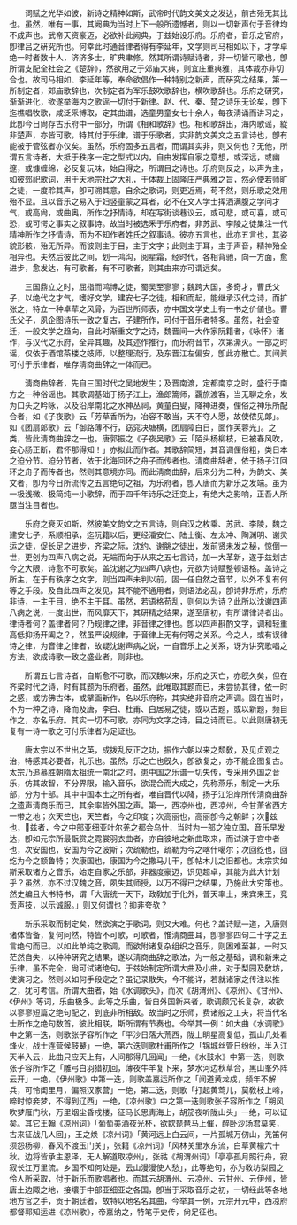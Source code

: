 <!-- { "loadSidebar": true } -->
　　词赋之光华如彼，新诗之精神如斯，武帝时代韵文美文之发达，前古殆无其比也。虽然，唯有一事，其阙典为当时上下一般所遗憾者，则以一切新声付于音律均不成声也。武帝天资豪迈，必欲补此阙典，于兹始设乐府。乐府者，音乐之官府，卽律吕之硏究所也。何幸此时通音律者得有李延年，文学则司马相如以下，才学卓绝一时者数十人，济济多士，旷典聿修。然其所谓诗赋诗者，非一切皆可歌也，卽所谓支配全社会之《楚辞》，然欲用之于郊庙大典，则宜庄重典雅，其体裁亦非切合也。故司马相如、李延年等，奉命欲倡作一种特别之新声，而硏究之结果，第一所制定者，郊庙歌辞也，次制定者为军乐鼓吹歌辞也，横吹歌辞也。乐府之硏究，渐渐进化，欲遂举海内之歌谣一切付于新律。赵、代、秦、楚之诗乐无论矣，卽下迄樵唱牧歌，咸泛釆博取，定其曲谱，选童男童女七十余人，每夜淸诵而讲习之，此卽今日尙存古乐府中一部分，所谓《相和歌辞》也。相和歌辞出，海内歌谣，緃非楚声，亦皆可歌，特其付于乐律，谱于乐歌者，实非韵文美文之五言诗也，卽有能被于管弦者亦仅矣。虽然，乐府固多五言者，而谓其实非，则又何也？无他，所谓五言诗者，大抵于秩序一定之型式以内，自由发挥自家之意想，或深远，或幽邃，或慷缠绵，必反复玩味，始自得之，所谓目之诗也。乐府则反之，以声为主，如彼郊祀歌词，用于天地宗社之大礼，于体裁上固隆庄严典雅之旨，然必使若师旷之徒，一度聆其声，卽可溯其意，自余之歌词，则更近焉，苟不然，则乐歌之效用殆不显。且以音乐之易入于妇竖童蒙之耳者，必不在文人学士挥洒满腹之学问才气，或高尙，或曲奥，所作之抒情诗，却在写街谈巷议云，或可悲，或可喜，或可恐，或可愕之事实之叙事诗。故当时被选釆于乐府者，非苏武、李陵之徒集注一代精神所作之抒情诗，而为不知作者姓氏之叙事诗。彼亦五言也，此亦五言也，其姿貌形骸，殆无所异。而彼则主于目，主于文字；此则主于耳，主于声音，精神殆全相异也。夫然后彼此之间，划一鸿沟，阅星霜，经时代，各相背驰，向一方面，愈进步，愈发达，有可歌者，有不可歌者，则其由来亦可谓远矣。 

　　三国鼎立之时，屈指而鸿博之徒，蜀吴至寥寥；魏跨大国，多奇才，曹氏父子，以绝代之才气，嗜好文学，建安七子之徒，相和而起，能继承汉代之诗，而扩张之，特立一种卓荦之风骨，为百世所师表，亦中国文学史上有一书之价値也。曹氏父子，夙企图诗乐一致之复古，子建所作，可付于音乐者特多。虽然，社会变迁，一般文学之趋向，自此时渐重文字之诗，魏晋间一大作家阮籍者，《咏怀》诸作，与汉代之乐府，全异其趣，及其述作推行，而乐府音节，次第澌灭。一部之时谣，仅依于酒馆茶楼之妓师，以整理流行。及东晋江左偏安，卽此亦散亡。其间眞可付于乐律者，唯存淸商曲辞之一体而已。 

　　淸商曲辞者，先自三国时代之吴地发生；及晋南渡，定都南京之时，盛行于南方之一种俗谣也。其歌调基础于扬子江上，渔郎篙师，覊旅渡客，当无聊之余，发为口头之吟咏，以及沿岸南北之水神丛祠，黄童白叟，降神进奏，俚俗之神乐所配合者，如《子夜歌》云「芳草香所为，冶容不敢当，天不夺人愿，故使侬见郞」。如《团扇郞歌》云「御路薄不行，窈窕决塘横，团扇障白日，面作芙蓉光」。之类，皆此淸商曲辞之一也。唐郭振之《子夜吴歌》云「陌头杨柳枝，已被春风吹，妾心肠正断，君怀那得知！」亦拟此而作者。其歌辞简短，其音调俚俗粗，类日本之迫分节。迫分节者，依于北海回环之舟子而传者也。淸商曲辞者，依于扬子江回环之舟子而传者也，然则其意境亦同。而此淸商曲辞，后来分为二种，为韵文、美文者，卽为今日所流传之五言绝句之祖，为乐府者，卽入唐而为新乐之发端。虽为一极浅微、极简纯一小歌辞，而于四千年诗乐之迁变上，有绝大之影响，正吾人所亟当注目者也。 

　　乐府之衰灭如斯，然彼美文韵文之五言诗，则自汉之枚乘、苏武、李陵，魏之建安七子，系顺相承，迄阮籍以后，更经潘安仁、陆士衡、左太冲、陶渊明、谢灵运之徒，促长足之进步，齐梁之际，沈约、谢朓之徒出，发前贤未发之秘，惊倒一世，更创为四声八病之说，无端而向于从来之五七言诗，加一大革新，遂于兹划古今之大限，诗愈不可歌矣。盖沈谢之为四声八病也，元欲为诗赋整顿语格。盖诗之所主，在于有秩序之文字，则当四声未判以前，固一任自然之音节，以外不复有何等之手段。及自此四声之发见，其不能不通用者，则语法必乱，卽诗非乐府，乐府非诗，一主于目，绝不主于耳。虽然，若语格苟乱，则何以为诗？此所以沈谢四声八病之说，一度出世，而风靡天下，其硏精之结果，遂至唐初，有所谓律诗者出。律诗者何？盖律者何？乃规律之律，非音律之律也。卽以四声斟酌文字，调和轻重高低抑扬开阖之？，然虽严设规律，于音律上无有何等之关系。今之人，或有误律诗之律，为音律之律者，故疑沈谢声病之说，一自音乐上之关系，讶为讲究歌唱之方法，欲成诗歌一致之盛业者，则非也。 

　　所谓五七言诗者，自斯愈不可歌，而汉魏以来，乐府之灭亡，亦旣久矣，但在齐梁时代之诗，时有其题为乐府者。虽然，此唯取其题而已，未尝协其律，依一时之感，或彷佛古体，或擘画新作，名以乐府称，其实绝非音府之声调。固在当时，不为一种之诗，降而及唐，李白、杜甫、白居易之徒，或以古题，或以新题，频自作之，亦名乐府。其实一切不可歌，亦同为文字之诗，目之诗而已。以此则唐初无复有一诗一歌之可付乐律者为足证也。 

　　唐太宗以不世出之英，成拨乱反正之功，振作六朝以来之颓敎，及见贞观之治，特感其必要者，礼乐也。虽然，乐之亡也旣久，卽欲复之，亦不能企图复古。太宗乃追慕胜朝隋太祖统一南北之时，患中国之乐谱一切失传，专采用外国之音乐，仿其故智，不分界限，输入音乐，欲混合而大成之，先称燕乐，制定一大乐部，分为十部。其中中国本土之所有者，唯自晋代以降，扬子江沿岸所传淸商曲辞之遗声淸商乐而已，其余率皆外国之声。第一，西凉州也，西凉州，今甘萧省西方一带之地；次天竺也，天竺者，今之印度；次高丽也，高丽卽今之朝鲜；次兹也，兹者，今之中部亚细亚叶尔羌之都会乌什，当时为一部之独立国，音乐早发达，卽如元宗所最翫赏之霓裳羽衣曲者，亦自彼地之新曲取来，而试演于宫中者也，次安国也，安国为今之波斯；次疏勒也，疏勒为今之喀什噶尔；次回纥也，回纥为今之额鲁特；次康国也，康国为今之撒马儿干，卽帖木儿之旧都也。太宗实如斯采取诸方之音乐，始定自家之乐部，非器度豪迈，识见超卓，其能为此大计划乎？虽然，亦不过汉魏之音，夙失其师授，以万不得已之结果，乃施此大穷策也。然史编且大书特书，谓「大唐统一天下，政敎加于化外，普天率土，来宾来王，竞贡声技，以示诚服。」则又何谓也？抑非夸欤？ 

　　新乐采取而制定矣，然欲演之于歌词，则又大难。何也？盖诗赋一道，入唐则诸体皆备，复何问然，特皆不可歌，可歌者，惟淸商曲耳，卽寥寥四句二十字之五言绝句而已。以如此单纯之歌调，而欲附诸复杂组织之音乐，则困难至甚，一时又茫然自失，以种种硏究之结果，遂以淸商曲辞之歌法，为一般之基础，调和新来之乐律，虽不完全，尙可试诸绝句，于兹始制定所谓大曲及小曲，对于梨园及敎坊，使演习之。然则以如何手段定之？虽记录散失，今不能详，若就诸家之传注以推之，犹可考信。所谓大曲者，始《水调歌头》，而次《胡渭州》、《凉州》、《甘州》、《伊州》等词，乐曲极多。此等之乐曲，皆自外国新来者，歌调颇冗长复杂，故欲以寥寥短篇之绝句配之，到底非所相敌。故当时之乐师，费诸般之工夫，将当代名士所作之绝句数首，彼此相联，斯所谓有节奏也。今举其一例：如大曲《水调歌》中之第一迭，则歌张子容所作之「平沙日落大荒西，陇上眀星高复低，孤山几处看烽火，战士连营候鼓鼙」一绝，第六迭则歌杜甫所作之「锦城丝管日纷纷，半入江天半入云，此曲只应天上有，人间那得几回闻」一绝，《水鼓水》中第一迭，则歌张子容所作之「雕弓白羽猎初回，薄夜牛羊复下来，梦水河边秋草合，黑山峯外阵云开」一绝，《伊州歌》中第一迭，则歌盖嘉运所作之「闻道黄龙戍，频年不解兵，可怜闺里月，偏照汉家营」一绝，第二迭，则歌「打起黄莺儿，莫敎枝上啼，啼时惊妾梦，不得到辽西」一绝，《凉州歌》中之第一迭则歌张子容所作之「朔风吹梦雁门秋，万里烟尘昏戍楼，征马长思靑海上，胡笳夜听陇山头」一绝，可以证矣。其它王翰《凉州词》「葡萄美酒夜光杯，欲飮琵琶马上催，醉卧沙场君莫笑，古来征战几人回」，王之焕《凉州词》「黄河远上白云间，一片孤城万仞山，羌笛何须怨杨柳，春风不渡玉门关」，张籍《凉州词》「风林关里水东流，白草黄楡六十秋。边将皆承主恩泽，无人解道取凉州」，张祜《胡渭州词》「亭亭孤月照行舟，寂寂长江万里流。乡国不知何处是，云山漫漫使人愁」，此等绝句，亦为敎坊梨园之伶人所采取，付于新乐而歌唱者也。而其云胡渭州、云凉州、云甘州、云伊州，皆唐土边陬之地，接壤于中部亚细亚之各国，卽当于采取音乐之初，一切经此等各地地方官之手，贡于朝廷者，故特以地名名其曲，今举其一例，元宗开元中，西凉府都督郭知运进《凉州歌》，帝嘉纳之，特笔于史传，尙足征也。 

